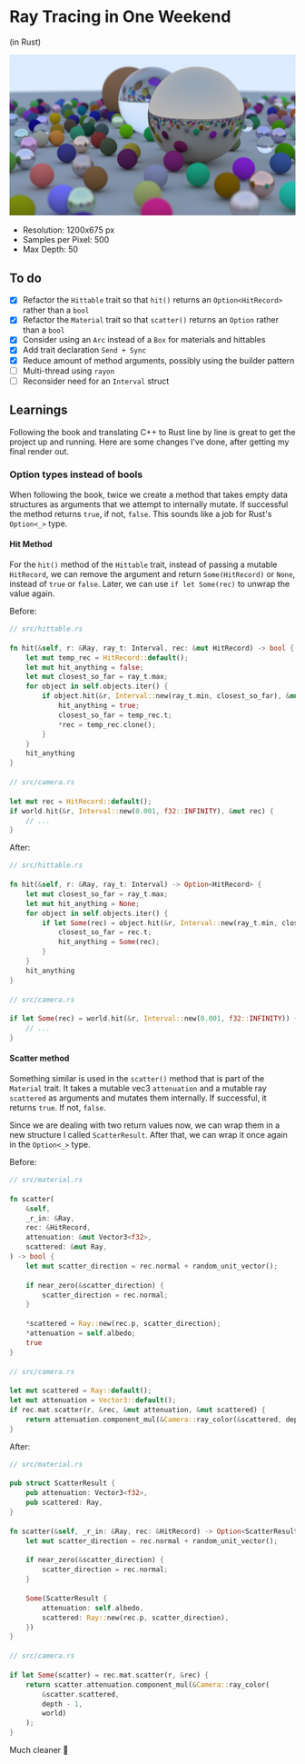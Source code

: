 # Ray Tracing in One Weekend

(in Rust)

![Final Image Render](images/image_24_1200px_500ssp.jpg)

- Resolution: 1200x675 px
- Samples per Pixel: 500
- Max Depth: 50

## To do

- [x] Refactor the `Hittable` trait so that `hit()` returns an `Option<HitRecord>` rather than a `bool`
- [x] Refactor the `Material` trait so that `scatter()` returns an `Option` rather than a `bool`
- [x] Consider using an `Arc` instead of a `Box` for materials and hittables
- [x] Add trait declaration `Send + Sync`
- [x] Reduce amount of method arguments, possibly using the builder pattern
- [ ] Multi-thread using `rayon`
- [ ] Reconsider need for an `Interval` struct

## Learnings

Following the book and translating C++ to Rust line by line is great to get the project up and running. Here are some changes I've done, after getting my final render out.

### Option types instead of bools

When following the book, twice we create a method that takes empty data structures as arguments that we attempt to internally mutate. If successful the method returns `true`, if not, `false`. This sounds like a job for Rust's `Option<_>` type.

#### Hit Method

For the `hit()` method of the `Hittable` trait, instead of passing a mutable `HitRecord`, we can remove the argument and return `Some(HitRecord)` or `None`, instead of `true` or `false`. Later, we can use `if let Some(rec)` to unwrap the value again.

Before:

```rust
// src/hittable.rs

fn hit(&self, r: &Ray, ray_t: Interval, rec: &mut HitRecord) -> bool {
    let mut temp_rec = HitRecord::default();
    let mut hit_anything = false;
    let mut closest_so_far = ray_t.max;
    for object in self.objects.iter() {
        if object.hit(&r, Interval::new(ray_t.min, closest_so_far), &mut temp_rec) {
            hit_anything = true;
            closest_so_far = temp_rec.t;
            *rec = temp_rec.clone();
        }
    }
    hit_anything
}

// src/camera.rs

let mut rec = HitRecord::default();
if world.hit(&r, Interval::new(0.001, f32::INFINITY), &mut rec) {
    // ...
}

```

After:

```rust
// src/hittable.rs

fn hit(&self, r: &Ray, ray_t: Interval) -> Option<HitRecord> {
    let mut closest_so_far = ray_t.max;
    let mut hit_anything = None;
    for object in self.objects.iter() {
        if let Some(rec) = object.hit(&r, Interval::new(ray_t.min, closest_so_far)) {
            closest_so_far = rec.t;
            hit_anything = Some(rec);
        }
    }
    hit_anything
}

// src/camera.rs

if let Some(rec) = world.hit(&r, Interval::new(0.001, f32::INFINITY)) {
    // ...
}
```

#### Scatter method

Something similar is used in the `scatter()` method that is part of the `Material` trait. It takes a mutable vec3 `attenuation` and a mutable ray `scattered` as arguments and mutates them internally. If successful, it returns `true`. If not, `false`.

Since we are dealing with two return values now, we can wrap them in a new structure I called `ScatterResult`. After that, we can wrap it once again in the `Option<_>` type.

Before:

```rust
// src/material.rs

fn scatter(
    &self,
    _r_in: &Ray,
    rec: &HitRecord,
    attenuation: &mut Vector3<f32>,
    scattered: &mut Ray,
) -> bool {
    let mut scatter_direction = rec.normal + random_unit_vector();

    if near_zero(&scatter_direction) {
        scatter_direction = rec.normal;
    }

    *scattered = Ray::new(rec.p, scatter_direction);
    *attenuation = self.albedo;
    true
}

// src/camera.rs

let mut scattered = Ray::default();
let mut attenuation = Vector3::default();
if rec.mat.scatter(r, &rec, &mut attenuation, &mut scattered) {
    return attenuation.component_mul(&Camera::ray_color(&scattered, depth - 1, world));
}

```

After:

```rust
// src/material.rs

pub struct ScatterResult {
    pub attenuation: Vector3<f32>,
    pub scattered: Ray,
}

fn scatter(&self, _r_in: &Ray, rec: &HitRecord) -> Option<ScatterResult> {
    let mut scatter_direction = rec.normal + random_unit_vector();

    if near_zero(&scatter_direction) {
        scatter_direction = rec.normal;
    }

    Some(ScatterResult {
        attenuation: self.albedo,
        scattered: Ray::new(rec.p, scatter_direction),
    })
}

// src/camera.rs

if let Some(scatter) = rec.mat.scatter(r, &rec) {
    return scatter.attenuation.component_mul(&Camera::ray_color(
        &scatter.scattered,
        depth - 1,
        world)
    );
}
```

Much cleaner :crab:

